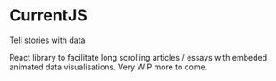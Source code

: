 # CurrentJS
Tell stories with data

React library to facilitate long scrolling articles / essays with embeded animated data visualisations. Very WIP more to come.